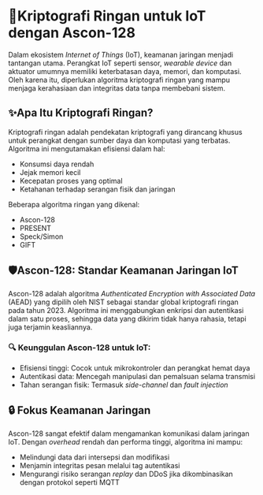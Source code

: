 # 🔐Kriptografi Ringan untuk IoT dengan Ascon-128
Dalam ekosistem *Internet of Things* (IoT), keamanan jaringan menjadi tantangan utama. Perangkat IoT seperti sensor, *wearable device* dan aktuator umumnya memiliki keterbatasan daya, memori, dan komputasi. Oleh karena itu, diperlukan algoritma kriptografi ringan yang mampu menjaga kerahasiaan dan integritas data tanpa membebani sistem.

## ✨Apa Itu Kriptografi Ringan?
Kriptografi ringan adalah pendekatan kriptografi yang dirancang khusus untuk perangkat dengan sumber daya dan komputasi yang terbatas. Algoritma ini mengutamakan efisiensi dalam hal:
- Konsumsi daya rendah
- Jejak memori kecil
- Kecepatan proses yang optimal
- Ketahanan terhadap serangan fisik dan jaringan

Beberapa algoritma ringan yang dikenal:
- Ascon-128
- PRESENT
- Speck/Simon
- GIFT
## 🛡️Ascon-128: Standar Keamanan Jaringan IoT
Ascon-128 adalah algoritma *Authenticated Encryption with Associated Data* (AEAD) yang dipilih oleh NIST sebagai standar global kriptografi ringan pada tahun 2023. Algoritma ini menggabungkan enkripsi dan autentikasi dalam satu proses, sehingga data yang dikirim tidak hanya rahasia, tetapi juga terjamin keasliannya.

### 🔍 Keunggulan Ascon-128 untuk IoT:
- Efisiensi tinggi: Cocok untuk mikrokontroler dan perangkat hemat daya
- Autentikasi data: Mencegah manipulasi dan pemalsuan selama transmisi
- Tahan serangan fisik: Termasuk *side-channel* dan *fault injection*

## 🔒 Fokus Keamanan Jaringan
Ascon-128 sangat efektif dalam mengamankan komunikasi dalam jaringan IoT. Dengan *overhead* rendah dan performa tinggi, algoritma ini mampu:
- Melindungi data dari intersepsi dan modifikasi
- Menjamin integritas pesan melalui tag autentikasi
- Mengurangi risiko serangan *replay* dan DDoS jika dikombinasikan dengan protokol seperti MQTT
